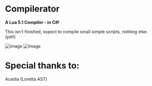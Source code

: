 # Compilerator
**A Lua 5.1 Compiler - in C#!**

This isn't finished, expect to compile small simple scripts, nothing else. (yet!)

![image](https://github.com/Lonegwadiwaitor/Compilerator/assets/48674805/ea552f12-278a-4c59-bf18-9c6bd49e0835)
![image](https://github.com/Lonegwadiwaitor/Compilerator/assets/48674805/045e2580-9c8b-4a1a-9630-17cc5e8864e0)


# Special thanks to:
Acedia (Loretta AST)
